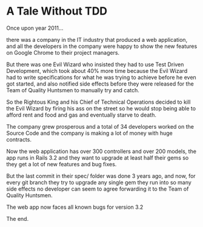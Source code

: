 # A Tale Without TDD


Once upon year 2011...

there was a company in the IT industry that produced a web application, and all the developers in the company were happy to show the new features on Google Chrome to their project managers.

But there was one Evil Wizard who insisted they had to use Test Driven Development, which took about 40% more time because the Evil Wizard had to write specifications for what he was trying to achieve before he even got started, and also notified side effects before they were released for the Team of Quality Huntsmen to manually try and catch.

So the Rightous King and his Chief of Technical Operations decided to kill the Evil Wizard by firing his ass on the street so he would stop being able to afford rent and food and gas and eventually starve to death.

The company grew prosperous and a total of 34 developers worked on the Source Code and the company is making a lot of money with huge contracts.

Now the web application has over 300 controllers and over 200 models, the app runs in Rails 3.2 and they want to upgrade at least half their gems so they get a lot of new features and bug fixes.

But the last commit in their spec/ folder was done 3 years ago, and now, for every git branch they try to upgrade any single gem they run into so many side effects no developer can seem to agree forwarding it to the Team of Quality Huntsmen.

The web app now faces all known bugs for version 3.2

The end.


